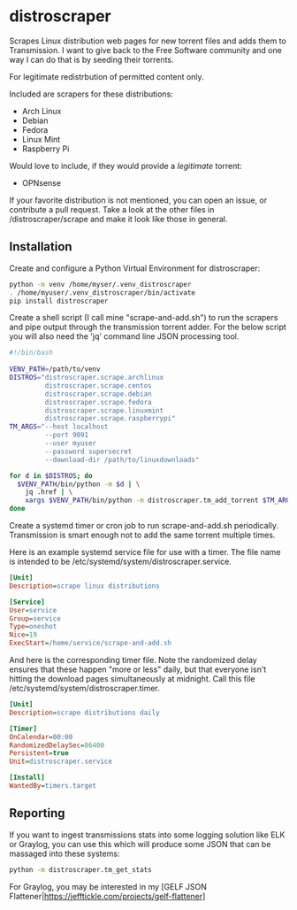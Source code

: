 distroscraper
=============

Scrapes Linux distribution web pages for new torrent files and adds
them to Transmission.  I want to give back to the Free Software
community and one way I can do that is by seeding their torrents.

For legitimate redistrbution of permitted content only.

Included are scrapers for these distributions:
* Arch Linux
* Debian
* Fedora
* Linux Mint
* Raspberry Pi

Would love to include, if they would provide a _legitimate_ torrent:
* OPNsense

If your favorite distribution is not mentioned, you can open an
issue, or contribute a pull request.  Take a look at the other
files in /distroscraper/scrape and make it look like those in general.

Installation
------------

Create and configure a Python Virtual Environment for distroscraper:

```bash
python -m venv /home/myser/.venv_distroscraper
. /home/myuser/.venv_distroscraper/bin/activate
pip install distroscraper
```

Create a shell script (I call mine "scrape-and-add.sh") to run
the scrapers and pipe output through the transmission torrent adder.
For the below script you will also need the 'jq' command line JSON
processing tool.

```bash
#!/bin/bash
          
VENV_PATH=/path/to/venv
DISTROS="distroscraper.scrape.archlinux
         distroscraper.scrape.centos
         distroscraper.scrape.debian
         distroscraper.scrape.fedora
         distroscraper.scrape.linuxmint
         distroscraper.scrape.raspberrypi"
TM_ARGS="--host localhost
         --port 9091
         --user myuser
         --password supersecret
         --download-dir /path/to/linuxdownloads"

for d in $DISTROS; do
  $VENV_PATH/bin/python -m $d | \
    jq .href | \
    xargs $VENV_PATH/bin/python -m distroscraper.tm_add_torrent $TM_ARGS
done
```

Create a systemd timer or cron job to run scrape-and-add.sh periodically.
Transmission is smart enough not to add the same torrent multiple times.

Here is an example systemd service file for use with a timer.  The file
name is intended to be /etc/systemd/system/distroscraper.service.

```ini
[Unit]
Description=scrape linux distributions

[Service]
User=service
Group=service
Type=oneshot
Nice=19
ExecStart=/home/service/scrape-and-add.sh
```

And here is the corresponding timer file.  Note the randomized delay
ensures that these happen "more or less" daily, but that everyone
isn't hitting the download pages simultaneously at midnight.
Call this file /etc/systemd/system/distroscraper.timer.

```ini
[Unit]
Description=scrape distributions daily

[Timer]
OnCalendar=00:00
RandomizedDelaySec=86400
Persistent=true
Unit=distroscraper.service

[Install]
WantedBy=timers.target
```

Reporting
---------

If you want to ingest transmissions stats into some logging solution
like ELK or Graylog, you can use this which will produce some JSON
that can be massaged into these systems:

```bash
python -m distroscraper.tm_get_stats
```

For Graylog, you may be interested in my
[GELF JSON Flattener|https://jefftickle.com/projects/gelf-flattener]
